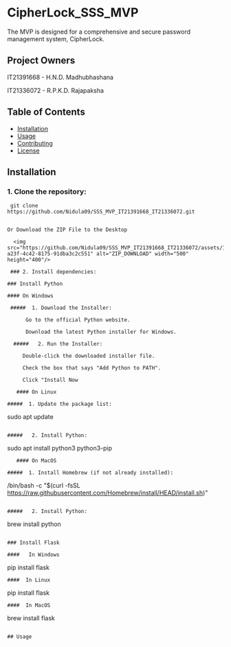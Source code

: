 # CipherLock_SSS_MVP
The MVP is designed for a comprehensive and secure password management system, CipherLock. 
## Project Owners 

IT21391668 - H.N.D. Madhubhashana

IT21336072 - R.P.K.D. Rajapaksha

## Table of Contents
- [Installation](#installation)
- [Usage](#usage)
- [Contributing](#contributing)
- [License](#license)

## Installation
### 1. Clone the repository:
```
 git clone https://github.com/Nidula09/SSS_MVP_IT21391668_IT21336072.git


Or Download the ZIP File to the Desktop

  <img src="https://github.com/Nidula09/SSS_MVP_IT21391668_IT21336072/assets/119744082/588d0a2f-a23f-4c42-8175-91dba3c2c551" alt="ZIP_DOWNLOAD" width="500" height="400"/>

 ### 2. Install dependencies:

### Install Python

#### On Windows

 #####  1. Download the Installer:

      Go to the official Python website.
   
      Download the latest Python installer for Windows.

  #####   2. Run the Installer:

     Double-click the downloaded installer file.
   
     Check the box that says "Add Python to PATH".
   
     Click "Install Now
   
   #### On Linux
   
#####  1. Update the package list:
```
 sudo apt update
```

#####   2. Install Python:
```
 sudo apt install python3 python3-pip
```
   #### On MacOS
   
#####  1. Install Homebrew (if not already installed):
```
 /bin/bash -c "$(curl -fsSL https://raw.githubusercontent.com/Homebrew/install/HEAD/install.sh)"
```

#####   2. Install Python:
```
 brew install python
```

### Install Flask
 
####   In Windows
```
 pip install flask
 ```
 ####  In Linux
```
 pip install flask
 ```
 ####  In MacOS
```
 brew install flask
 ```

## Usage
